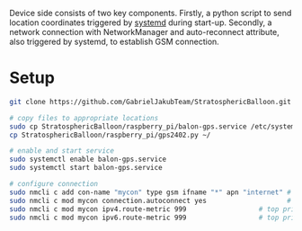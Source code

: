 Device side consists of two key components. Firstly, a python script to send location coordinates triggered by [systemd](https://en.wikipedia.org/wiki/Systemd) during start-up. Secondly, a network connection with NetworkManager and auto-reconnect attribute, also triggered by systemd, to establish GSM connection.

# Setup
~~~ bash
git clone https://github.com/GabrielJakubTeam/StratosphericBalloon.git

# copy files to appropriate locations 
sudo cp StratosphericBalloon/raspberry_pi/balon-gps.service /etc/systemd/system/
cp StratosphericBalloon/raspberry_pi/gps2402.py ~/

# enable and start service
sudo systemctl enable balon-gps.service
sudo systemctl start balon-gps.service

# configure connection
sudo nmcli c add con-name "mycon" type gsm ifname "*" apn "internet" # add connection
sudo nmcli c mod mycon connection.autoconnect yes                    # autoconnect
sudo nmcli c mod mycon ipv4.route-metric 999                  # top priority for ipv4
sudo nmcli c mod mycon ipv6.route-metric 999                  # top priority for ipv6
~~~
